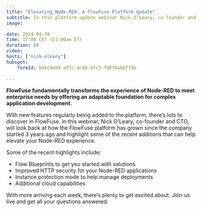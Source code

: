 ```yaml
---
title: "Elevating Node-RED: A FlowFuse Platform Update"
subtitle: In this platform update webinar Nick O’Leary, co-founder and CTO of FlowFuse will reveal the latest features and what's coming up next in the FlowFuse platform.
image: 

date: 2024-04-30
time: 17:00 CET (11:00am ET) 
duration: 60
video:
hosts: ["nick-oleary"]
hubspot:
    formId: 04bc9eb9-a37c-4c88-bfc3-fd6f0abbffdb
    
---
```


**FlowFuse fundamentally transforms the experience of Node-RED to meet enterprise needs by offering an adaptable foundation for complex application development.**

<!--more-->

With new features regularly being added to the platform, there’s lots to discover in FlowFuse. In this webinar, Nick O’Leary, co-founder and CTO, will look back at how the FlowFuse platform has grown since the company started 3 years ago and highlight some of the recent additions that can help elevate your Node-RED experience.

Some of the recent highlights include:
- Flow Blueprints to get you started with solutions
- Improved HTTP security for your Node-RED applications
- Instance protection mode to help manage deployments
- Additional cloud capabilities 


With more arriving each week, there’s plenty to get excited about. Join us live and get all your questions answered. 

